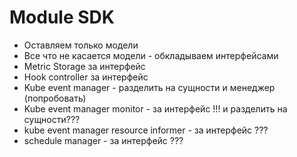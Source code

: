 # Module SDK

- Оставляем только модели
- Все что не касается модели - обкладываем интерфейсами
- Metric Storage за интерфейс
- Hook controller за интерфейс
- Kube event manager - разделить на сущности и менеджер (попробовать)
- Kube event manager monitor - за интерфейс !!! и разделить на сущности???
- kube event manager resource informer - за интерфейс ???
- schedule manager - за интерфейс ???
